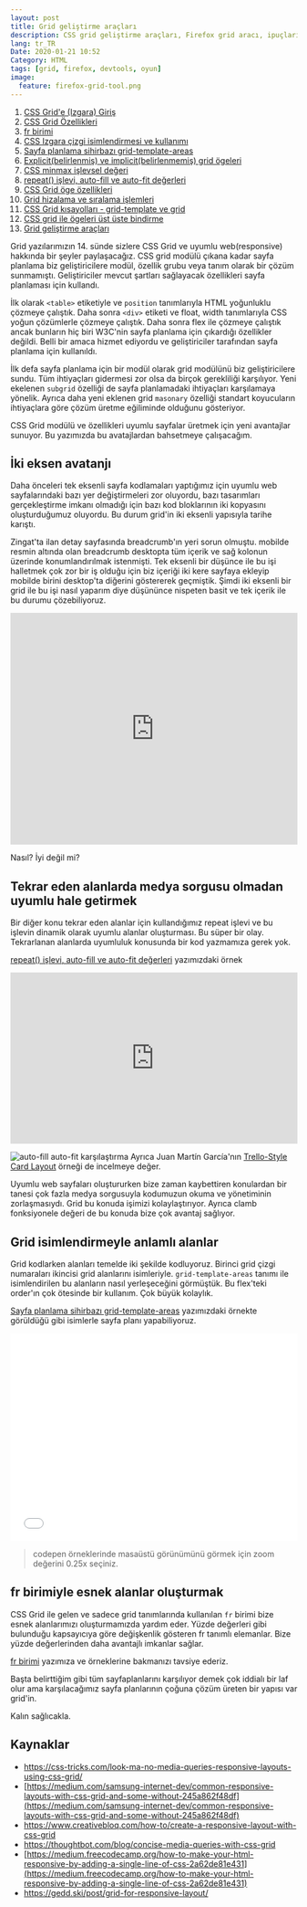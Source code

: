```yaml
---
layout: post
title: Grid geliştirme araçları
description: CSS grid geliştirme araçları, Firefox grid aracı, ipuçları ve grdi oyunları
lang: tr_TR
Date: 2020-01-21 10:52
Category: HTML
tags: [grid, firefox, devtools, oyun]
image:
  feature: firefox-grid-tool.png
---
```


 1. [CSS Grid'e (Izgara) Giriş](/css-grid-giris/)
 2. [CSS Grid Özellikleri](/css-grid-ozellikleri/)
 3. [fr birimi](/fr-birimi/)
 4. [CSS Izgara çizgi isimlendirmesi ve kullanımı](/css-izgara-cizgi-isimlendirmesi-ve-kullanimi/)
 5. [Sayfa planlama sihirbazı grid-template-areas](/sayfa-planlama-sihirbazi-grid-template-areas/ "Sayfa planlama sihirbazı grid-template-areas")
 6. [Explicit(belirlenmiş) ve implicit(belirlenmemiş) grid ögeleri](/explicit-belirlenmis-ve-implicit-belirlenmemis-grid-ogeleri/)
 7. [CSS minmax işlevsel değeri](/css-minmax-islevsel-degeri/)
 8. [repeat() işlevi, auto-fill ve auto-fit değerleri](/repeat-islevi-auto-fill-ve-auto-fit-degerleri/)
 9. [CSS Grid öge özellikleri](/css-grid-oge-ozellikleri/)
 10. [Grid hizalama ve sıralama işlemleri](/grid-hizalama-ve-siralama-islemleri/)
 11. [CSS Grid kısayolları - grid-template ve grid](/css-grid-kisayollari-grid-template-ve-grid/)
 12. [CSS grid ile ögeleri üst üste bindirme](/css-grid-ile-ogeleri-ust-uste-bindirme/)
 13. [Grid geliştirme araçları](/grid-gelistirme-araclari/)

Grid yazılarımızın 14. sünde sizlere CSS Grid ve uyumlu web(responsive) hakkında bir şeyler paylaşacağız. CSS grid modülü çıkana kadar sayfa planlama biz geliştiricilere modül, özellik grubu veya tanım olarak bir çözüm sunmamıştı. Geliştiriciler mevcut şartları sağlayacak özellikleri sayfa planlaması için kullandı.

İlk olarak `<table>` etiketiyle ve `position` tanımlarıyla HTML yoğunluklu çözmeye çalıştık. Daha sonra `<div>` etiketi ve float, width tanımlarıyla CSS yoğun çözümlerle çözmeye çalıştık. Daha sonra flex ile çözmeye çalıştık ancak bunların hiç biri W3C'nin sayfa planlama için çıkardığı özellikler değildi. Belli bir amaca hizmet ediyordu ve geliştiriciler tarafından sayfa planlama için kullanıldı. 

İlk defa sayfa planlama için bir modül olarak grid modülünü biz geliştiricilere sundu.  Tüm ihtiyaçları gidermesi zor olsa da birçok gerekliliği karşılıyor. Yeni ekelenen `subgrid` özelliği de sayfa planlamadaki ihtiyaçları karşılamaya yönelik. Ayrıca daha yeni eklenen grid `masonary`  özelliği standart koyucuların ihtiyaçlara göre çözüm üretme eğiliminde olduğunu gösteriyor.

CSS Grid modülü ve özellikleri uyumlu sayfalar üretmek için yeni avantajlar sunuyor. Bu yazımızda bu avatajlardan bahsetmeye çalışacağım.

## İki eksen avatanjı

Daha önceleri tek eksenli sayfa kodlamaları yaptığımız için uyumlu web sayfalarındaki bazı yer değiştirmeleri zor oluyordu, bazı tasarımları gerçekleştirme imkanı olmadığı için bazı kod bloklarının iki kopyasını oluşturduğumuz oluyordu. Bu durum grid'in iki eksenli yapısıyla tarihe karıştı.

Zingat'ta ilan detay sayfasında breadcrumb'ın yeri sorun olmuştu. mobilde resmin altında olan breadcrumb desktopta tüm içerik ve sağ kolonun üzerinde konumlandırılmak istenmişti. Tek eksenli bir düşünce ile bu işi halletmek çok zor bir iş olduğu için biz içeriği iki kere sayfaya ekleyip mobilde birini desktop'ta diğerini göstererek geçmiştik. Şimdi iki eksenli bir grid ile bu işi nasıl yaparım diye düşününce nispeten basit ve tek içerik ile bu durumu çözebiliyoruz. 

<iframe height="406" style="width: 100%;" scrolling="no" title="LYpexOm" src="https://codepen.io/fatihhayri/embed/LYpexOm?height=406&theme-id=13521&default-tab=result" frameborder="no" allowtransparency="true" allowfullscreen="true">
</iframe>

Nasıl? İyi değil mi?

## Tekrar eden alanlarda medya sorgusu olmadan uyumlu hale getirmek

Bir diğer konu tekrar eden alanlar için kullandığımız repeat işlevi ve bu işlevin dinamik olarak uyumlu alanlar oluşturması. Bu süper bir olay. Tekrarlanan alanlarda uyumluluk konusunda bir kod yazmamıza gerek yok. 

[repeat() işlevi, auto-fill ve auto-fit değerleri](https://fatihhayrioglu.com/repeat-islevi-auto-fill-ve-auto-fit-degerleri/ "repeat() işlevi, auto-fill ve auto-fit değerleri") yazımızdaki örnek

<iframe  height="300"  style="width: 100%;"  scrolling="no"  title="CSS grid repeat, auto-fill ve auto-fit"  src="https://codepen.io/fatihhayri/embed/vYEYgBj?height=300&theme-id=13521&default-tab=html,result"  frameborder="no"  allowtransparency="true"  allowfullscreen="true">

</iframe>

  

![auto-fill auto-fit karşılaştırma](https://fatihhayrioglu.com/images/repeat-auto-fill-auto-fit.gif)
Ayrıca Juan Martín García'nın [Trello-Style Card Layout](https://codepen.io/imjuangarcia/pen/MLyQPO "Trello-Style Card Layout") örneği de incelmeye değer.

Uyumlu web sayfaları oluştururken bize zaman kaybettiren konulardan bir tanesi çok fazla medya sorgusuyla kodumuzun okuma ve yönetiminin zorlaşmasıydı. Grid bu konuda işimizi kolaylaştırıyor. Ayrıca clamb fonksiyonele değeri de bu konuda bize çok avantaj sağlıyor. 

## Grid isimlendirmeyle anlamlı alanlar

Grid kodlarken alanları temelde iki şekilde kodluyoruz. Birinci grid çizgi numaraları ikincisi grid alanlarını isimleriyle. `grid-template-areas` tanımı ile isimlendirilen bu alanların nasıl yerleşeceğini görmüştük. Bu flex'teki order'ın çok ötesinde bir kullanım. Çok büyük kolaylık.

[Sayfa planlama sihirbazı grid-template-areas](https://fatihhayrioglu.com/sayfa-planlama-sihirbazi-grid-template-areas/ "Sayfa planlama sihirbazı grid-template-areas") yazımızdaki örnekte görüldüğü gibi isimlerle sayfa planı yapabiliyoruz.

<iframe  height="364"  style="width: 100%;"  scrolling="no"  title="grid-template-areas - 1"  src="//codepen.io/fatihhayri/embed/gyzypB/?height=364&theme-id=13521&default-tab=css,result"  frameborder="no"  allowtransparency="true"  allowfullscreen="true">

</iframe>

> codepen örneklerinde masaüstü görünümünü görmek için zoom değerini 0.25x seçiniz.

## fr birimiyle esnek alanlar oluşturmak

CSS Grid ile gelen ve sadece grid tanımlarında kullanılan `fr` birimi bize esnek alanlarımızı oluşturmamızda yardım eder. Yüzde değerleri gibi bulunduğu kapsayıcıya göre değişkenlik gösteren fr tanımlı elemanlar. Bize yüzde değerlerinden daha avantajlı imkanlar sağlar.

[fr birimi](https://fatihhayrioglu.com/fr-birimi/ "fr birimi") yazımıza ve örneklerine bakmanızı tavsiye ederiz.

Başta belirttiğim gibi tüm sayfaplanlarını karşılıyor demek çok iddialı bir laf olur ama karşılacağımız sayfa planlarının çoğuna çözüm üreten bir yapısı var grid'in.

Kalın sağlıcakla.

## Kaynaklar

 - https://css-tricks.com/look-ma-no-media-queries-responsive-layouts-using-css-grid/
 - [https://medium.com/samsung-internet-dev/common-responsive-layouts-with-css-grid-and-some-without-245a862f48df](https://medium.com/samsung-internet-dev/common-responsive-layouts-with-css-grid-and-some-without-245a862f48df)
 - https://www.creativebloq.com/how-to/create-a-responsive-layout-with-css-grid
 - https://thoughtbot.com/blog/concise-media-queries-with-css-grid
 - [https://medium.freecodecamp.org/how-to-make-your-html-responsive-by-adding-a-single-line-of-css-2a62de81e431](https://medium.freecodecamp.org/how-to-make-your-html-responsive-by-adding-a-single-line-of-css-2a62de81e431)
 - https://gedd.ski/post/grid-for-responsive-layout/
